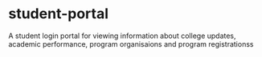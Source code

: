 # student-portal
A student login portal for viewing information about college updates, academic performance, program organisaions and program registrationss